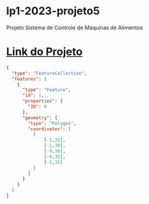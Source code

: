 # lp1-2023-projeto5
Projeto Sistema de Controle de Máquinas de Alimentos
# [Link do Projeto](https://docs.google.com/document/d/1HNgsj6d2ofMJocTMxAGiWbGbcBiL7pEV1Su-kRpeT3k/edit#heading=h.gjdgxs)
```geojson
{
  "type": "FeatureCollection",
  "features": [
    {
      "type": "Feature",
      "id": 1,
      "properties": {
        "ID": 0
      },
      "geometry": {
        "type": "Polygon",
        "coordinates": [
          [
              [-1,35],
              [-1,30],
              [-9,30],
              [-9,35],
              [-1,35]
          ]
        ]
      }
    }
  ]
}
```

